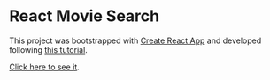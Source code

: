 # React Movie Search

This project was bootstrapped with [Create React App](https://github.com/facebook/create-react-app) and developed following [this tutorial](https://www.freecodecamp.org/news/learn-react-in-1-hour-by-building-a-movie-search-app/).

[Click here to see it](https://ferreira-mariana.github.io/react-movie-search/).
